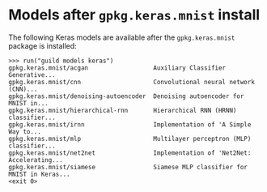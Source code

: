 # Models after `gpkg.keras.mnist` install

The following Keras models are available after the `gpkg.keras.mnist`
package is installed:

    >>> run("guild models keras")
    gpkg.keras.mnist/acgan                  Auxiliary Classifier Generative...
    gpkg.keras.mnist/cnn                    Convolutional neural network (CNN)...
    gpkg.keras.mnist/denoising-autoencoder  Denoising autoencoder for MNIST in...
    gpkg.keras.mnist/hierarchical-rnn       Hierarchical RNN (HRNN) classifier...
    gpkg.keras.mnist/irnn                   Implementation of 'A Simple Way to...
    gpkg.keras.mnist/mlp                    Multilayer perceptron (MLP) classifier...
    gpkg.keras.mnist/net2net                Implementation of 'Net2Net: Accelerating...
    gpkg.keras.mnist/siamese                Siamese MLP classifier for MNIST in Keras...
    <exit 0>

